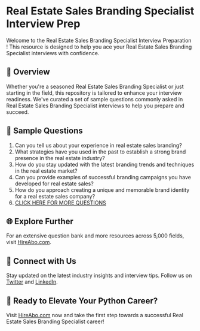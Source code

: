 # Real Estate Sales Branding Specialist Interview Prep

Welcome to the Real Estate Sales Branding Specialist Interview Preparation ! This resource is designed to help you ace your Real Estate Sales Branding Specialist interviews with confidence.

## 🚀 Overview

Whether you're a seasoned Real Estate Sales Branding Specialist or just starting in the field, this repository is tailored to enhance your interview readiness. We've curated a set of sample questions commonly asked in Real Estate Sales Branding Specialist interviews to help you prepare and succeed.

## 📝 Sample Questions

1. Can you tell us about your experience in real estate sales branding?
2. What strategies have you used in the past to establish a strong brand presence in the real estate industry?
3. How do you stay updated with the latest branding trends and techniques in the real estate market?
4. Can you provide examples of successful branding campaigns you have developed for real estate sales?
5. How do you approach creating a unique and memorable brand identity for a real estate sales company?
6. [CLICK HERE FOR MORE QUESTIONS](https://hireabo.com/job/21_0_49/Real%20Estate%20Sales%20Branding%20Specialist)

## 🌐 Explore Further

For an extensive question bank and more resources across 5,000 fields, visit [HireAbo.com](https://www.hireabo.com).

## 📱 Connect with Us

Stay updated on the latest industry insights and interview tips. Follow us on [Twitter](https://twitter.com/hireabo) and [LinkedIn](https://www.linkedin.com/in/hire-abo-3609972a8/).

## 🚀 Ready to Elevate Your Python Career?

Visit [HireAbo.com](https://www.hireabo.com) now and take the first step towards a successful Real Estate Sales Branding Specialist career!